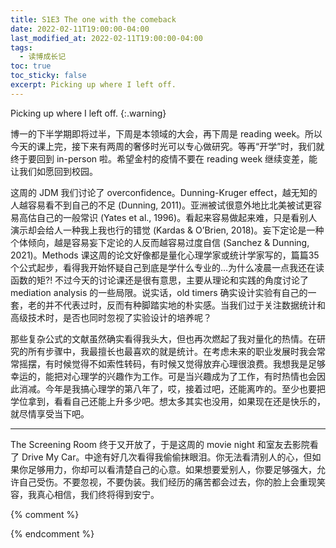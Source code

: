 ```yaml
---
title: S1E3 The one with the comeback 
date: 2022-02-11T19:00:00-04:00
last_modified_at: 2022-02-11T19:00:00-04:00
tags:
  - 读博成长记
toc: true
toc_sticky: false
excerpt: Picking up where I left off.
---
```


Picking up where I left off.
{:.warning}

博一的下半学期即将过半，下周是本领域的大会，再下周是 reading week。所以今天的课上完，接下来有两周的奢侈时光可以专心做研究。等再“开学”时，我们就终于要回到 in-person 啦。希望金村的疫情不要在 reading week 继续变差，能让我们如愿回到校园。

这周的 JDM 我们讨论了 overconfidence。Dunning-Kruger effect，越无知的人越容易看不到自己的不足 (Dunning, 2011)。亚洲被试很意外地比北美被试更容易高估自己的一般常识 (Yates et al., 1996)。看起来容易做起来难，只是看别人演示却会给人一种我上我也行的错觉 (Kardas & O’Brien, 2018)。妄下定论是一种个体倾向，越是容易妄下定论的人反而越容易过度自信 (Sanchez & Dunning, 2021)。Methods 课这周的论文好像都是量化心理学家或统计学家写的，篇篇35个公式起步，看得我开始怀疑自己到底是学什么专业的…为什么凌晨一点我还在读函数的矩?! 不过今天的讨论课还是很有意思，主要从理论和实践的角度讨论了 mediation analysis 的一些局限。说实话，old timers 确实设计实验有自己的一套，老的并不代表过时，反而有种脚踏实地的朴实感。当我们过于关注数据统计和高级技术时，是否也同时忽视了实验设计的培养呢？

那些复杂公式的文献虽然确实看得我头大，但也再次燃起了我对量化的热情。在研究的所有步骤中，我最擅长也最喜欢的就是统计。在考虑未来的职业发展时我会常常摇摆，有时候觉得不如索性转码，有时候又觉得放弃心理很浪费。我想我是足够幸运的，能把对心理学的兴趣作为工作。可是当兴趣成为了工作，有时热情也会因此消减。今年是我搞心理学的第八年了，哎，接着过吧，还能离咋的。至少也要把学位拿到，看看自己还能上升多少吧。想太多其实也没用，如果现在还是快乐的，就尽情享受当下吧。

---
The Screening Room 终于又开放了，于是这周的 movie night 和室友去影院看了 Drive My Car。中途有好几次看得我偷偷抹眼泪。你无法看清别人的心，但如果你足够用力，你却可以看清楚自己的心意。如果想要爱别人，你要足够强大，允许自己受伤。不要忽视，不要伪装。我们经历的痛苦都会过去，你的脸上会重现笑容，我真心相信，我们终将得到安宁。


{% comment %}



{% endcomment %}
